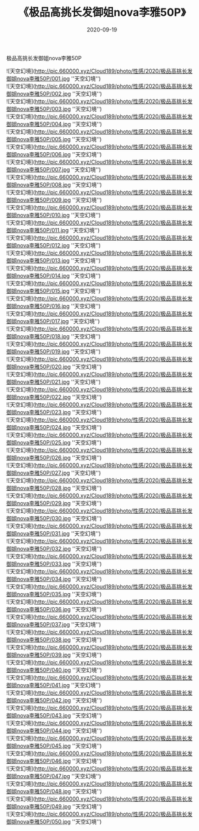 ﻿---
layout: post
title:  《极品高挑长发御姐nova李雅50P》
date:   2020-09-19
img: http://pic.660000.xyz/Cloud189/photo/性感/2020/极品高挑长发御姐nova李雅50P/000.jpg
categories: [美女, 性感, 泳衣]
---

极品高挑长发御姐nova李雅50P



![天空幻境](http://pic.660000.xyz/Cloud189/photo/性感/2020/极品高挑长发御姐nova李雅50P/001.jpg ''天空幻境'') <br>
![天空幻境](http://pic.660000.xyz/Cloud189/photo/性感/2020/极品高挑长发御姐nova李雅50P/002.jpg ''天空幻境'') <br>
![天空幻境](http://pic.660000.xyz/Cloud189/photo/性感/2020/极品高挑长发御姐nova李雅50P/003.jpg ''天空幻境'') <br>
![天空幻境](http://pic.660000.xyz/Cloud189/photo/性感/2020/极品高挑长发御姐nova李雅50P/004.jpg ''天空幻境'') <br>
![天空幻境](http://pic.660000.xyz/Cloud189/photo/性感/2020/极品高挑长发御姐nova李雅50P/005.jpg ''天空幻境'') <br>
![天空幻境](http://pic.660000.xyz/Cloud189/photo/性感/2020/极品高挑长发御姐nova李雅50P/006.jpg ''天空幻境'') <br>
![天空幻境](http://pic.660000.xyz/Cloud189/photo/性感/2020/极品高挑长发御姐nova李雅50P/007.jpg ''天空幻境'') <br>
![天空幻境](http://pic.660000.xyz/Cloud189/photo/性感/2020/极品高挑长发御姐nova李雅50P/008.jpg ''天空幻境'') <br>
![天空幻境](http://pic.660000.xyz/Cloud189/photo/性感/2020/极品高挑长发御姐nova李雅50P/009.jpg ''天空幻境'') <br>
![天空幻境](http://pic.660000.xyz/Cloud189/photo/性感/2020/极品高挑长发御姐nova李雅50P/010.jpg ''天空幻境'') <br>
![天空幻境](http://pic.660000.xyz/Cloud189/photo/性感/2020/极品高挑长发御姐nova李雅50P/011.jpg ''天空幻境'') <br>
![天空幻境](http://pic.660000.xyz/Cloud189/photo/性感/2020/极品高挑长发御姐nova李雅50P/012.jpg ''天空幻境'') <br>
![天空幻境](http://pic.660000.xyz/Cloud189/photo/性感/2020/极品高挑长发御姐nova李雅50P/013.jpg ''天空幻境'') <br>
![天空幻境](http://pic.660000.xyz/Cloud189/photo/性感/2020/极品高挑长发御姐nova李雅50P/014.jpg ''天空幻境'') <br>
![天空幻境](http://pic.660000.xyz/Cloud189/photo/性感/2020/极品高挑长发御姐nova李雅50P/015.jpg ''天空幻境'') <br>
![天空幻境](http://pic.660000.xyz/Cloud189/photo/性感/2020/极品高挑长发御姐nova李雅50P/016.jpg ''天空幻境'') <br>
![天空幻境](http://pic.660000.xyz/Cloud189/photo/性感/2020/极品高挑长发御姐nova李雅50P/017.jpg ''天空幻境'') <br>
![天空幻境](http://pic.660000.xyz/Cloud189/photo/性感/2020/极品高挑长发御姐nova李雅50P/018.jpg ''天空幻境'') <br>
![天空幻境](http://pic.660000.xyz/Cloud189/photo/性感/2020/极品高挑长发御姐nova李雅50P/019.jpg ''天空幻境'') <br>
![天空幻境](http://pic.660000.xyz/Cloud189/photo/性感/2020/极品高挑长发御姐nova李雅50P/020.jpg ''天空幻境'') <br>
![天空幻境](http://pic.660000.xyz/Cloud189/photo/性感/2020/极品高挑长发御姐nova李雅50P/021.jpg ''天空幻境'') <br>
![天空幻境](http://pic.660000.xyz/Cloud189/photo/性感/2020/极品高挑长发御姐nova李雅50P/022.jpg ''天空幻境'') <br>
![天空幻境](http://pic.660000.xyz/Cloud189/photo/性感/2020/极品高挑长发御姐nova李雅50P/023.jpg ''天空幻境'') <br>
![天空幻境](http://pic.660000.xyz/Cloud189/photo/性感/2020/极品高挑长发御姐nova李雅50P/024.jpg ''天空幻境'') <br>
![天空幻境](http://pic.660000.xyz/Cloud189/photo/性感/2020/极品高挑长发御姐nova李雅50P/025.jpg ''天空幻境'') <br>
![天空幻境](http://pic.660000.xyz/Cloud189/photo/性感/2020/极品高挑长发御姐nova李雅50P/026.jpg ''天空幻境'') <br>
![天空幻境](http://pic.660000.xyz/Cloud189/photo/性感/2020/极品高挑长发御姐nova李雅50P/027.jpg ''天空幻境'') <br>
![天空幻境](http://pic.660000.xyz/Cloud189/photo/性感/2020/极品高挑长发御姐nova李雅50P/028.jpg ''天空幻境'') <br>
![天空幻境](http://pic.660000.xyz/Cloud189/photo/性感/2020/极品高挑长发御姐nova李雅50P/029.jpg ''天空幻境'') <br>
![天空幻境](http://pic.660000.xyz/Cloud189/photo/性感/2020/极品高挑长发御姐nova李雅50P/030.jpg ''天空幻境'') <br>
![天空幻境](http://pic.660000.xyz/Cloud189/photo/性感/2020/极品高挑长发御姐nova李雅50P/031.jpg ''天空幻境'') <br>
![天空幻境](http://pic.660000.xyz/Cloud189/photo/性感/2020/极品高挑长发御姐nova李雅50P/032.jpg ''天空幻境'') <br>
![天空幻境](http://pic.660000.xyz/Cloud189/photo/性感/2020/极品高挑长发御姐nova李雅50P/033.jpg ''天空幻境'') <br>
![天空幻境](http://pic.660000.xyz/Cloud189/photo/性感/2020/极品高挑长发御姐nova李雅50P/034.jpg ''天空幻境'') <br>
![天空幻境](http://pic.660000.xyz/Cloud189/photo/性感/2020/极品高挑长发御姐nova李雅50P/035.jpg ''天空幻境'') <br>
![天空幻境](http://pic.660000.xyz/Cloud189/photo/性感/2020/极品高挑长发御姐nova李雅50P/036.jpg ''天空幻境'') <br>
![天空幻境](http://pic.660000.xyz/Cloud189/photo/性感/2020/极品高挑长发御姐nova李雅50P/037.jpg ''天空幻境'') <br>
![天空幻境](http://pic.660000.xyz/Cloud189/photo/性感/2020/极品高挑长发御姐nova李雅50P/038.jpg ''天空幻境'') <br>
![天空幻境](http://pic.660000.xyz/Cloud189/photo/性感/2020/极品高挑长发御姐nova李雅50P/039.jpg ''天空幻境'') <br>
![天空幻境](http://pic.660000.xyz/Cloud189/photo/性感/2020/极品高挑长发御姐nova李雅50P/040.jpg ''天空幻境'') <br>
![天空幻境](http://pic.660000.xyz/Cloud189/photo/性感/2020/极品高挑长发御姐nova李雅50P/041.jpg ''天空幻境'') <br>
![天空幻境](http://pic.660000.xyz/Cloud189/photo/性感/2020/极品高挑长发御姐nova李雅50P/042.jpg ''天空幻境'') <br>
![天空幻境](http://pic.660000.xyz/Cloud189/photo/性感/2020/极品高挑长发御姐nova李雅50P/043.jpg ''天空幻境'') <br>
![天空幻境](http://pic.660000.xyz/Cloud189/photo/性感/2020/极品高挑长发御姐nova李雅50P/044.jpg ''天空幻境'') <br>
![天空幻境](http://pic.660000.xyz/Cloud189/photo/性感/2020/极品高挑长发御姐nova李雅50P/045.jpg ''天空幻境'') <br>
![天空幻境](http://pic.660000.xyz/Cloud189/photo/性感/2020/极品高挑长发御姐nova李雅50P/046.jpg ''天空幻境'') <br>
![天空幻境](http://pic.660000.xyz/Cloud189/photo/性感/2020/极品高挑长发御姐nova李雅50P/047.jpg ''天空幻境'') <br>
![天空幻境](http://pic.660000.xyz/Cloud189/photo/性感/2020/极品高挑长发御姐nova李雅50P/048.jpg ''天空幻境'') <br>
![天空幻境](http://pic.660000.xyz/Cloud189/photo/性感/2020/极品高挑长发御姐nova李雅50P/049.jpg ''天空幻境'') <br>
![天空幻境](http://pic.660000.xyz/Cloud189/photo/性感/2020/极品高挑长发御姐nova李雅50P/050.jpg ''天空幻境'') <br>